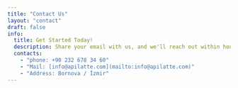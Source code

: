 ```yaml
---
title: "Contact Us"
layout: "contact"
draft: false
info: 
  title: Get Started Today!
  description: Share your email with us, and we'll reach out within hours to gather a few details to tailor the perfect API solution for you. Your journey to seamless integration begins here—let’s create something exceptional together.
  contacts: 
    - "phone: +90 232 678 34 60"
    - "Mail: [info@apilatte.com](mailto:info@apilatte.com)"
    - "Address: Bornova / İzmir"
---
```


